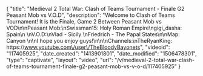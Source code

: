 {
    "title": "Medieval 2 Total War: Clash of Teams Tournament - Finale G2 Peasant Mob vs V.O.D",
    "description": "Welcome to Clash of Teams Tournament!  It is the Finale, Game 2 Between Peasant Mob vs VOD\n\nPeasant Mob:\nSwissman15: Holy Roman Empire\ngigi_dasha: Spain\n \nV.O.D:\nVlad -  Sicily \nFriedrich - The Papal States\n\nMap: Canyon   \n\nI hope you enjoy guys!\n\n\nChannels:\nTheRyanKing: https:\/\/www.youtube.com\/user\/TheBloodyBayonets",
    "videoid": "117405925",
    "date_created": "1413901801",
    "date_modified": "1506478301",
    "type": "captivate",
    "layout": "video",
    "url": "\/v\/medieval-2-total-war-clash-of-teams-tournament-finale-g2-peasant-mob-vs-v-o-d\/117405925"
}